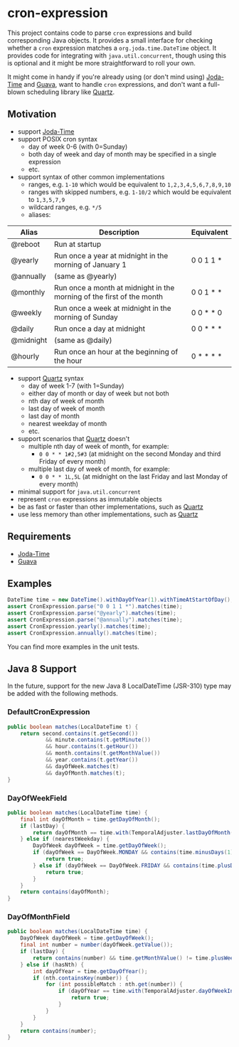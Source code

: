 # cron-expression

This project contains code to parse `cron` expressions and build corresponding Java objects. It provides a small
interface for checking whether a `cron` expression matches a `org.joda.time.DateTime` object. It provides code for
integrating with `java.util.concurrent`, though using this is optional and it might be more straightforward to roll
your own.

It might come in handy if you're already using (or don't mind using) [Joda-Time](http://joda-time.sourceforge.net) and
[Guava](http://code.google.com/p/guava-libraries/), want to handle `cron` expressions, and don't want a full-blown
scheduling library like [Quartz](http://quartz-scheduler.org).

## Motivation

* support [Joda-Time](http://joda-time.sourceforge.net)
* support POSIX cron syntax
    * day of week 0-6 (with 0=Sunday)
    * both day of week and day of month may be specified in a single expression
    * etc.
* support syntax of other common implementations
    * ranges, e.g. `1-10` which would be equivalent to `1,2,3,4,5,6,7,8,9,10`
    * ranges with skipped numbers, e.g. `1-10/2` which would be equivalent to `1,3,5,7,9`
    * wildcard ranges, e.g. `*/5`
    * aliases:

Alias     | Description                                                           | Equivalent
----------|-----------------------------------------------------------------------|-----------
@reboot   | Run at startup                                                        |
@yearly   | Run once a year at midnight in the morning of January 1               | 0 0 1 1 *
@annually | (same as @yearly)                                                     |
@monthly  | Run once a month at midnight in the morning of the first of the month | 0 0 1 * *
@weekly   | Run once a week at midnight in the morning of Sunday                  | 0 0 * * 0
@daily    | Run once a day at midnight                                            | 0 0 * * *
@midnight | (same as @daily)                                                      |
@hourly   | Run once an hour at the beginning of the hour                         | 0 * * * *

* support [Quartz](http://quartz-scheduler.org) syntax
    * day of week 1-7 (with 1=Sunday)
    * either day of month or day of week but not both
    * nth day of week of month
    * last day of week of month
    * last day of month
    * nearest weekday of month
    * etc.
* support scenarios that [Quartz](http://quartz-scheduler.org) doesn't
    * multiple nth day of week of month, for example:
        * `0 0 * * 1#2,5#3` (at midnight on the second Monday and third Friday of every month)
    * multiple last day of week of month, for example:
        * `0 0 * * 1L,5L` (at midnight on the last Friday and last Monday of every month)
* minimal support for `java.util.concurrent`
* represent `cron` expressions as immutable objects
* be as fast or faster than other implementations, such as [Quartz](http://quartz-scheduler.org)
* use less memory than other implementations, such as [Quartz](http://quartz-scheduler.org)

## Requirements

* [Joda-Time](http://joda-time.sourceforge.net)
* [Guava](http://code.google.com/p/guava-libraries/)

## Examples

```java
DateTime time = new DateTime().withDayOfYear(1).withTimeAtStartOfDay();
assert CronExpression.parse("0 0 1 1 *").matches(time);
assert CronExpression.parse("@yearly").matches(time);
assert CronExpression.parse("@annually").matches(time);
assert CronExpression.yearly().matches(time);
assert CronExpression.annually().matches(time);
```

You can find more examples in the unit tests.

## Java 8 Support

In the future, support for the new Java 8 LocalDateTime (JSR-310) type may be added with the following methods.

### DefaultCronExpression

```java
public boolean matches(LocalDateTime t) {
    return second.contains(t.getSecond())
            && minute.contains(t.getMinute())
            && hour.contains(t.getHour())
            && month.contains(t.getMonthValue())
            && year.contains(t.getYear())
            && dayOfWeek.matches(t)
            && dayOfMonth.matches(t);
}
```

### DayOfWeekField

```java
public boolean matches(LocalDateTime time) {
    final int dayOfMonth = time.getDayOfMonth();
    if (lastDay) {
        return dayOfMonth == time.with(TemporalAdjuster.lastDayOfMonth()).getDayOfMonth();
    } else if (nearestWeekday) {
        DayOfWeek dayOfWeek = time.getDayOfWeek();
        if (dayOfWeek == DayOfWeek.MONDAY && contains(time.minusDays(1).getDayOfMonth())) {
            return true;
        } else if (dayOfWeek == DayOfWeek.FRIDAY && contains(time.plusDays(1).getDayOfMonth())) {
            return true;
        }
    }
    return contains(dayOfMonth);
}
```

### DayOfMonthField

```java
public boolean matches(LocalDateTime time) {
    DayOfWeek dayOfWeek = time.getDayOfWeek();
    final int number = number(dayOfWeek.getValue());
    if (lastDay) {
        return contains(number) && time.getMonthValue() != time.plusWeeks(1).getMonthValue();
    } else if (hasNth) {
        int dayOfYear = time.getDayOfYear();
        if (nth.containsKey(number)) {
            for (int possibleMatch : nth.get(number)) {
                if (dayOfYear == time.with(TemporalAdjuster.dayOfWeekInMonth(possibleMatch, dayOfWeek)).getDayOfYear()) {
                    return true;
                }
            }
        }
    }
    return contains(number);
}
```
